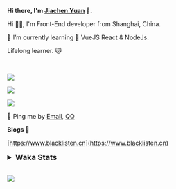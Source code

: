 <!-- <img align="right" src="https://github-readme-stats.vercel.app/api/top-langs/?username=blacklisten&layout=compact" /> -->

**Hi there, I'm [Jiachen.Yuan](https://www.blacklisten.cn) 👋.**

Hi 🙋‍♂️, I'm Front-End developer from Shanghai, China.

🌱 I’m currently learning 🥀 VueJS  React & NodeJs.

Lifelong learner. 😻

<br />

<img src="https://github-readme-stats.vercel.app/api/top-langs/?username=aaditkamat&layout=compact" /><br />

<img src="https://github-readme-stats.vercel.app/api?username=blacklisten&count_private=true&show_icons=true" /><br />

<img src="https://github-readme-stats.vercel.app/api/wakatime?username=blacklisten&layout=compact" /><br />



💬 Ping me by [Email](mailto:black_listen@163.com), [QQ](http://wpa.qq.com/msgrd?v=3&uin=756319278&site=%E5%9C%A8%E7%BA%BF%E5%AE%A2%E6%9C%8D&menu=yes)

<!-- I am Into , 🙏 -->

<!-- Javascript, Web Development, H5, MicroProgram, NodeJs, Electron... 😼 -->

<!--[![Top Langs](https://github-readme-stats.vercel.app/api/top-langs/?username=blacklisten&layout=compact)](https://github.com/anuraghazra/github-readme-stats)-->

<!--![ReadMe Card](https://github-readme-stats.vercel.app/api?username=blacklisten&show_icons=true&theme=radical)-->

**Blogs 🌱**

[https://www.blacklisten.cn](https://www.blacklisten.cn)

<details>
 <summary style="font-size:1.25em"><strong>Waka Stats </strong></summary><br>
<!--START_SECTION:waka-->
![Profile Views](http://img.shields.io/badge/Profile%20Views-0-blue)

**🐱 My Github Data** 

> 🏆 62 Contributions in the Year 2021
 > 
> 📦 257.4 kB Used in Github's Storage 
 > 
> 💼 Opted to Hire
 > 
> 📜 48 Public Repositories 
 > 
> 🔑 4 Private Repositories  
 > 
**I'm an Early 🐤** 

```text
🌞 Morning    18 commits     █░░░░░░░░░░░░░░░░░░░░░░░░   6.5% 
🌆 Daytime    180 commits    ████████████████░░░░░░░░░   64.98% 
🌃 Evening    78 commits     ███████░░░░░░░░░░░░░░░░░░   28.16% 
🌙 Night      1 commits      ░░░░░░░░░░░░░░░░░░░░░░░░░   0.36%

```
📅 **I'm Most Productive on Monday** 

```text
Monday       71 commits     ██████░░░░░░░░░░░░░░░░░░░   25.63% 
Tuesday      43 commits     ████░░░░░░░░░░░░░░░░░░░░░   15.52% 
Wednesday    54 commits     ████░░░░░░░░░░░░░░░░░░░░░   19.49% 
Thursday     66 commits     ██████░░░░░░░░░░░░░░░░░░░   23.83% 
Friday       37 commits     ███░░░░░░░░░░░░░░░░░░░░░░   13.36% 
Saturday     3 commits      ░░░░░░░░░░░░░░░░░░░░░░░░░   1.08% 
Sunday       3 commits      ░░░░░░░░░░░░░░░░░░░░░░░░░   1.08%

```


📊 **This Week I Spent My Time On** 

```text
⌚︎ Time Zone: Asia/Shanghai

💬 Programming Languages: 
HTML                     4 hrs 7 mins        ███████████░░░░░░░░░░░░░░   47.2% 
JavaScript               2 hrs 13 mins       ██████░░░░░░░░░░░░░░░░░░░   25.39% 
Markdown                 49 mins             ██░░░░░░░░░░░░░░░░░░░░░░░   9.43% 
JSON                     32 mins             █░░░░░░░░░░░░░░░░░░░░░░░░   6.1% 
JSX                      25 mins             █░░░░░░░░░░░░░░░░░░░░░░░░   4.9%

🔥 Editors: 
VS Code                  8 hrs 45 mins       █████████████████████████   100.0%

🐱‍💻 Projects: 
learning                 5 hrs 36 mins       ████████████████░░░░░░░░░   64.02% 
nblogs                   2 hrs 27 mins       ███████░░░░░░░░░░░░░░░░░░   28.15% 
electron-tabs            22 mins             █░░░░░░░░░░░░░░░░░░░░░░░░   4.21% 
live2d-widget            16 mins             ░░░░░░░░░░░░░░░░░░░░░░░░░   3.15% 
Unknown Project          2 mins              ░░░░░░░░░░░░░░░░░░░░░░░░░   0.46%

💻 Operating System: 
Mac                      8 hrs 45 mins       █████████████████████████   100.0%

```

**I Mostly Code in JavaScript** 

```text
JavaScript               18 repos            ███████████░░░░░░░░░░░░░░   43.9% 
Vue                      11 repos            ██████░░░░░░░░░░░░░░░░░░░   26.83% 
TypeScript               5 repos             ███░░░░░░░░░░░░░░░░░░░░░░   12.2% 
HTML                     4 repos             ██░░░░░░░░░░░░░░░░░░░░░░░   9.76% 
CSS                      1 repo              ░░░░░░░░░░░░░░░░░░░░░░░░░   2.44%

```


**Timeline**

![Chart not found](https://raw.githubusercontent.com/blacklisten/blacklisten/master/charts/bar_graph.png) 


 Last Updated on 13/08/2021
<!--END_SECTION:waka-->
</details>

<br />

<!--
**blacklisten/blacklisten** is a ✨ _special_ ✨ repository because its `README.md` (this file) appears on your GitHub profile.

Here are some ideas to get you started:

- 🔭 I’m currently working on ...
- 🌱 I’m currently learning ...
- 👯 I’m looking to collaborate on ...
- 🤔 I’m looking for help with ...
- 💬 Ask me about ...
- 📫 How to reach me: ...
- 😄 Pronouns: ...
- ⚡ Fun fact: ...
-->

![](http://profile-counter.glitch.me/blacklisten/count.svg)
